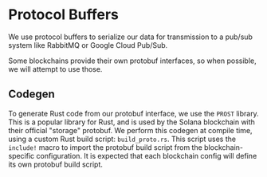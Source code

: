 # Protocol Buffers

We use protocol buffers to serialize our data for transmission to a pub/sub system like RabbitMQ or Google Cloud Pub/Sub.

Some blockchains provide their own protobuf interfaces, so when possible, we will attempt to use those.

## Codegen
To generate Rust code from our protobuf interface, we use the `PROST` library. This is a popular library for Rust, and is used by the Solana blockchain with their official "storage" protobuf. We perform this codegen at compile time, using a custom Rust build script: `build_proto.rs`. This script uses the `include!` macro to import the protobuf build script from the blockchain-specific configuration. It is expected that each blockchain config will define its own protobuf build script. 
